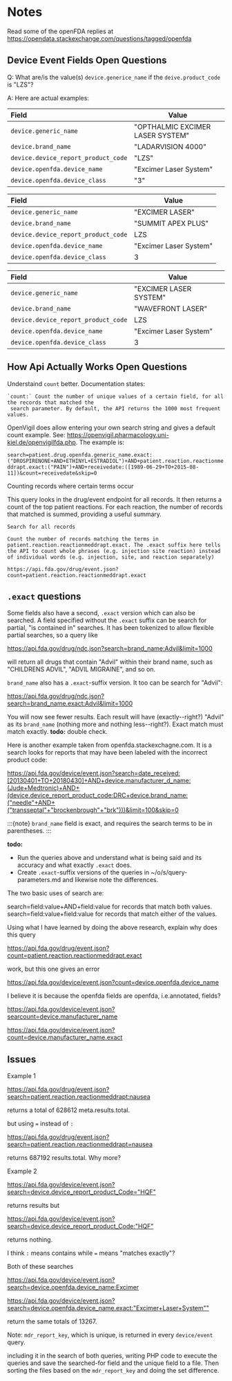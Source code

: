 # Notes

Read some of the openFDA replies at <https://opendata.stackexchange.com/questions/tagged/openfda>

## Device Event Fields Open Questions

Q: What are/is the value(s) `device.generice_name` if the `deive.product_code` is "LZS"?

A: Here are actual examples:

| Field | Value |
| :---  | ----- |
`device.generic_name`               | "OPTHALMIC EXCIMER LASER SYSTEM"
`device.brand_name`                 | "LADARVISION 4000"
`device.device_report_product_code` | "LZS"
`device.openfda.device_name`        | "Excimer Laser System"
`device.openfda.device_class`       | "3"

| Field | Value |
| :---  | ----- |
`device.generic_name`               | "EXCIMER LASER"
`device.brand_name`                 | "SUMMIT APEX PLUS"
`device.device_report_product_code` | LZS
`device.openfda.device_name`        | "Excimer Laser System"
`device.openfda.device_class`       | 3

| Field | Value |
| :---  | ----- |
`device.generic_name`               | "EXCIMER LASER SYSTEM"
`device.brand_name`                 | "WAVEFRONT LASER"
`device.device_report_product_code` | LZS
`device.openfda.device_name`        | "Excimer Laser System"
`device.openfda.device_class`       | 3

## How Api Actually Works Open Questions

Understaind `count` better. Documentation states:

    `count:` Count the number of unique values of a certain field, for all the records that matched the
     search parameter. By default, the API returns the 1000 most frequent values.

OpenVigil does allow entering your own search string and gives a default count example. See:
<https://openvigil.pharmacology.uni-kiel.de/openvigilfda.php>. The example is:

`search=patient.drug.openfda.generic_name.exact:("DROSPIRENONE+AND+ETHINYL+ESTRADIOL")+AND+patient.reaction.reactionmeddrapt.exact:("PAIN")+AND+receivedate:([1989-06-29+TO+2015-08-11])&count=receivedate&skip=0`

Counting records where certain terms occur

This query looks in the drug/event endpoint for all records. It then returns a count of the top patient reactions. For each reaction, the number of records that matched is summed, providing a useful summary.

    Search for all records

    Count the number of records matching the terms in patient.reaction.reactionmeddrapt.exact. The .exact suffix here tells the API to count whole phrases (e.g. injection site reaction) instead of individual words (e.g. injection, site, and reaction separately)

`https://api.fda.gov/drug/event.json?count=patient.reaction.reactionmeddrapt.exact`

## `.exact` questions

Some fields also have a second, `.exact` version which can also be searched. A field specified without the `.exact` suffix can be search for
partial, "is contained in" searches. It has been tokenized to allow flexible partial searches, so a query like 

<https://api.fda.gov/drug/ndc.json?search=brand_name:Advil&limit=1000>

will return all drugs that contain "Advil" within their brand name, such as "CHILDRENS ADVIL", "ADVIL MIGRAINE", and so on.

`brand_name` also has a `.exact`-suffix version. It too can be search for "Advil":

<https://api.fda.gov/drug/ndc.json?search=brand_name.exact:Advil&limit=1000>

You will now see fewer results. Each result will have (exactly--right?) "Advil" as its `brand_name` (nothing more and nothing less--right?). Exact match must
match exactly. **todo:** double check.

Here is another example taken from openfda.stackexchagne.com. It is a search looks for reports that may have been labeled with the incorrect product code:

<https://api.fda.gov/device/event.json?search=date_received:[20130401+TO+20180430]+AND+device.manufacturer_d_name:(Jude+Medtronic)+AND+(device.device_report_product_code:DRC+device.brand_name:("needle"+AND+("transseptal"+"brockenbrough"+"brk")))&limit=100&skip=0>

:::{note}
`brand_name` field is exact, and requires the search terms to be in parentheses. 
:::

**todo:**

- Run the queries above and understand what is being said and its accuracy and what exactly `.exact` does. 
- Create `.exact`-suffix versions of the queries in ~/o/s/query-parameters.md and likewise note the differences.

The two basic uses of search are:

search=field:value+AND+field:value for records that match both values.
search=field:value+field:value for records that match either of the values.

Using what I have learned by doing the above research, explain why does this query

<https://api.fda.gov/drug/event.json?count=patient.reaction.reactionmeddrapt.exact>

work, but this one gives an error

<https://api.fda.gov/device/event.json?count=device.openfda.device_name>

I believe it is because the openfda fields are openfda, i.e.annotated, fields?

<https://api.fda.gov/device/event.json?searcount=device.manufacturer_name>

<https://api.fda.gov/device/event.json?count=device.manufacturer_name.exact>

## Issues

Example 1 

<https://api.fda.gov/drug/event.json?search=patient.reaction.reactionmeddrapt:nausea> 

returns a total of 628612 meta.results.total.

but using `=` instead of `:` 
 
<https://api.fda.gov/drug/event.json?search=patient.reaction.reactionmeddrapt=nausea>

returns 687192 results.total. Why more?

Example 2

<https://api.fda.gov/device/event.json?search=device.device_report_product_Code="HQF">

returns results but 

<https://api.fda.gov/device/event.json?search=device.device_report_product_Code:"HQF">

returns nothing.

I think `:` means contains while `=` means "matches exactly"?

Both of these searches

<https://api.fda.gov/device/event.json?search=device.openfda.device_name:Excimer>

<https://api.fda.gov/device/event.json?search=device.openfda.device_name.exact:"Excimer+Laser+System"">

return the same totals of 13267.

Note: `mdr_report_key`, which is unique, is returned in every `device/event` query.

including it in the search of both queries, writing PHP code to execute the 
queries and save the searched-for field and the unique field to a file. Then sorting the files based on the 
`mdr_report_key` and doing the set difference.

